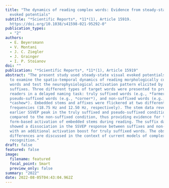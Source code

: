 ```yaml
---
title: "The dynamics of reading complex words: Evidence from steady-state visual
  evoked potentials"
subtitle: "*Scientific Reports*, *11*(1), Article 15919.
  https://doi.org/10.1038/s41598-021-95292-0"
publication_types:
  - "2"
authors:
  - E. Beyersmann
  - V. Montani
  - J. C. Ziegler
  - J. Grainger
  - I. P. Stoianov
doi: ""
publication: "*Scientific Reports*, *11*(1), Article 15919"
abstract: "The present study used steady-state visual evoked potentials (SSVEPs)
  to examine the spatio-temporal dynamics of reading morphologically complex
  words and test the neurophysiological activation pattern elicited by stems and
  suffixes. Three different types of target words were presented to proficient
  readers in a delayed naming task: truly suffixed words (e.g., *farmer*),
  pseudo-suffixed words (e.g., *corner*), and non-suffixed words (e.g.,
  *cashew*). Embedded stems and affixes were flickered at two different
  frequencies (18.75 Hz and 12.50 Hz, respectively). The stem data revealed an
  earlier SSVEP peak in the truly suffixed and pseudo-suffixed conditions
  compared to the non-suffixed condition, thus providing evidence for the
  form-based activation of embedded stems during reading. The suffix data also
  showed a dissociation in the SSVEP response between suffixes and non-suffixes
  with an additional activation boost for truly suffixed words. The observed
  differences are discussed in the context of current models of complex word
  recognition."
draft: false
featured: false
image:
  filename: featured
  focal_point: Smart
  preview_only: false
summary: "2022"
date: 2022-08-05T04:43:04.962Z
---
```

